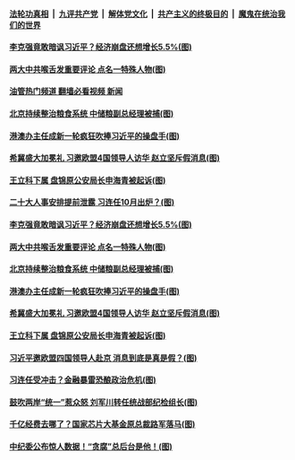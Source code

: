 ####  [法轮功真相](../../../../basic/blob/master/README.md?t=07221131) &nbsp;|&nbsp; [九评共产党](../../../../9ping.md/blob/master/README.md?t=07221131) &nbsp;|&nbsp; [解体党文化](../../../../jtdwh.md/blob/master/README.md?t=07221131)  &nbsp;|&nbsp; [共产主义的终极目的](../../../../gczydzjmd.md/blob/master/README.md?t=07221131) &nbsp;|&nbsp; [魔鬼在统治我们的世界](../../../../mgztzwmdsj.md/blob/master/README.md?t=07221131) 

#### [李克强竟敢暗讽习近平？经济崩盘还想增长5.5%(图)](../pages/p2/1012319.md?t=07221131) 

#### [两大中共喉舌发重要评论 点名一特殊人物(图)](../pages/p2/1012357.md?t=07221131) 

#### [油管热门频道 翻墙必看视频 新闻](http://45.76.130.85:81/youtube.html?07221131)

#### [北京持续整治粮食系统 中储粮副总经理被捕(图)](../pages/p2/1012300.md?t=07221131) 

#### [港澳办主任成新一轮疯狂吹捧习近平的操盘手(图)](../pages/p2/1012246.md?t=07221131) 

#### [希冀盛大加冕礼 习邀欧盟4国领导人访华 赵立坚斥假消息(图)](../pages/p2/1012210.md?t=07221131) 

#### [王立科下属 盘锦原公安局长申海青被起诉(图)](../pages/p2/1012228.md?t=07221131) 

#### [二十大人事安排提前泄露 习连任10月出炉？(图)](../pages/p2/1012358.md?t=07221131) 

#### [李克强竟敢暗讽习近平？经济崩盘还想增长5.5%(图)](../pages/p2/1012319.md?t=07221131) 

#### [两大中共喉舌发重要评论 点名一特殊人物(图)](../pages/p2/1012357.md?t=07221131) 




#### [北京持续整治粮食系统 中储粮副总经理被捕(图)](../pages/p2/1012300.md?t=07221131) 

#### [港澳办主任成新一轮疯狂吹捧习近平的操盘手(图)](../pages/p2/1012246.md?t=07221131) 


#### [希冀盛大加冕礼 习邀欧盟4国领导人访华 赵立坚斥假消息(图)](../pages/p2/1012210.md?t=07221131) 

#### [王立科下属 盘锦原公安局长申海青被起诉(图)](../pages/p2/1012228.md?t=07221131) 

#### [习近平邀欧盟四国领导人赴京 消息到底是真是假？(图)](../pages/p2/1012263.md?t=07221131) 



#### [习连任受冲击？金融暴雷恐酿政治危机(图)](../pages/p2/1012125.md?t=07221131) 


#### [鼓吹两岸“统一”惹众怒 刘军川转任统战部纪检组长(图)](../pages/p2/1012161.md?t=07221131) 

#### [千亿经费去哪了？国家芯片大基金原总裁路军落马(图)](../pages/p2/1012119.md?t=07221131) 


#### [中纪委公布惊人数据！“贪腐”总后台是他！(图)](../pages/p2/1012153.md?t=07221131) 

<img src='http://gfw-breaker.win/goodnews/indexes/p2.md' width='0px' height='0px'/>
